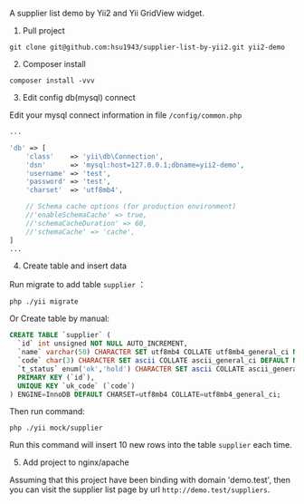 A supplier list demo by Yii2 and Yii GridView widget.

1. Pull project
```shell
git clone git@github.com:hsu1943/supplier-list-by-yii2.git yii2-demo
```

2. Composer install
```shell
composer install -vvv
```

3. Edit config db(mysql) connect

Edit your mysql connect information in file `/config/common.php`

```php
...

'db' => [
    'class'    => 'yii\db\Connection',
    'dsn'      => 'mysql:host=127.0.0.1;dbname=yii2-demo',
    'username' => 'test',
    'password' => 'test',
    'charset'  => 'utf8mb4',

    // Schema cache options (for production environment)
    //'enableSchemaCache' => true,
    //'schemaCacheDuration' => 60,
    //'schemaCache' => 'cache',
]
...
```

4. Create table and insert data

Run migrate to add table `supplier` ：

```shell
php ./yii migrate
```

Or Create table by manual:

```sql
CREATE TABLE `supplier` (
  `id` int unsigned NOT NULL AUTO_INCREMENT,
  `name` varchar(50) CHARACTER SET utf8mb4 COLLATE utf8mb4_general_ci NOT NULL DEFAULT '',
  `code` char(3) CHARACTER SET ascii COLLATE ascii_general_ci DEFAULT NULL,
  `t_status` enum('ok','hold') CHARACTER SET ascii COLLATE ascii_general_ci NOT NULL DEFAULT 'ok',
  PRIMARY KEY (`id`),
  UNIQUE KEY `uk_code` (`code`)
) ENGINE=InnoDB DEFAULT CHARSET=utf8mb4 COLLATE=utf8mb4_general_ci;
```

Then run command:

```shell
php ./yii mock/supplier
```

Run this command will insert 10 new rows into the table `supplier` each time.

5. Add project to nginx/apache

Assuming that this project have been binding with domain 'demo.test', then you can visit the supplier list page by url `http://demo.test/suppliers`.